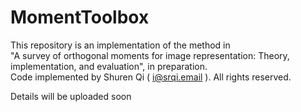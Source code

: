 # MomentToolbox
This repository is an implementation of the method in  
"A survey of orthogonal moments for image representation: Theory, implementation, and evaluation", in preparation.  
Code implemented by Shuren Qi ( i@srqi.email ). All rights reserved. 

Details will be uploaded soon


